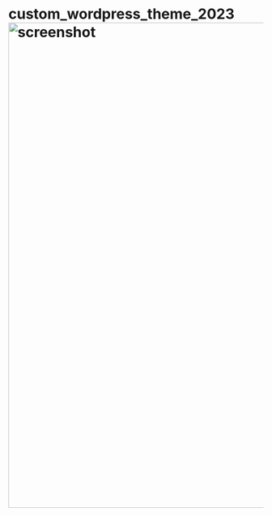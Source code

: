 # custom_wordpress_theme_2023<img width="960" alt="screenshot" src="https://github.com/terdoo-mzer/custom_wordpress_theme_2023/assets/69686271/aa223b37-9df2-4878-becd-60d25d6c133a">
